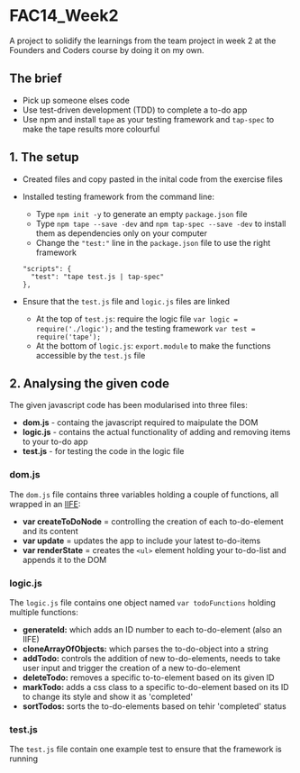 # FAC14_Week2

A project to solidify the learnings from the team project in week 2 at the Founders and Coders course by doing it on my own.

## The brief
* Pick up someone elses code
* Use test-driven development (TDD) to complete a to-do app
* Use npm and install `tape` as your testing framework and `tap-spec` to make the tape results more colourful 

## 1. The setup
* Created files and copy pasted in the inital code from the exercise files
* Installed testing framework from the command line: 
  - Type `npm init -y` to generate an empty `package.json` file
  - Type `npm tape --save -dev`  and  `npm tap-spec --save -dev` to install them as dependencies only on your computer
  - Change the `"test:"` line in the `package.json` file to use the right framework
  
  ```
  "scripts": {
    "test": "tape test.js | tap-spec"
  },
  ```
  
 * Ensure that the `test.js` file and `logic.js` files are linked
   - At the top of `test.js`: require the logic file `var logic = require('./logic');` and the testing framework `var test = require('tape');`
   - At the bottom of `logic.js`: `export.module` to make the functions accessible by the `test.js` file  
 
## 2. Analysing the given code  
The given javascript code has been modularised into three files: 
* **dom.js** - containg the javascript required to maipulate the DOM
* **logic.js** - contains the actual functionality of adding and removing items to your to-do app
* **test.js** - for testing the code in the logic file

### dom.js 
The `dom.js` file contains three variables holding a couple of functions, all wrapped in an [IIFE](https://developer.mozilla.org/en-US/docs/Glossary/IIFE): 
* **var createToDoNode** = controlling the creation of each to-do-element and its content
* **var update** = updates the app to include your latest to-do-items 
* **var renderState** = creates the `<ul>` element holding your to-do-list and appends it to the DOM

### logic.js
The `logic.js` file contains one object named `var todoFunctions` holding multiple functions: 
* **generateId:** which adds an ID number to each to-do-element (also an IIFE)
* **cloneArrayOfObjects:** which parses the to-do-object into a string
* **addTodo:** controls the addition of new to-do-elements, needs to take user input and trigger the creation of a new to-do-element
* **deleteTodo:** removes a specific to-to-element based on its given ID
* **markTodo:** adds a css class to a specific to-do-element based on its ID to change its style and show it as 'completed'
* **sortTodos:** sorts the to-do-elements based on tehir 'completed' status

### test.js
The `test.js` file contain one example test to ensure that the framework is running
